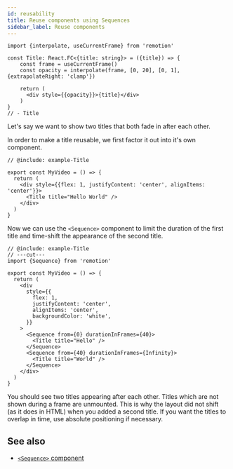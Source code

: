 ```yaml
---
id: reusability
title: Reuse components using Sequences
sidebar_label: Reuse components
---
```


```twoslash include example
import {interpolate, useCurrentFrame} from 'remotion'

const Title: React.FC<{title: string}> = ({title}) => {
    const frame = useCurrentFrame()
    const opacity = interpolate(frame, [0, 20], [0, 1], {extrapolateRight: 'clamp'})

    return (
      <div style={{opacity}}>{title}</div>
    )
}
// - Title
```

Let's say we want to show two titles that both fade in after each other.

In order to make a title reusable, we first factor it out into it's own component.

```tsx twoslash
// @include: example-Title

export const MyVideo = () => {
  return (
    <div style={{flex: 1, justifyContent: 'center', alignItems: 'center'}}>
      <Title title="Hello World" />
    </div>
  )
}
```

Now we can use the `<Sequence>` component to limit the duration of the first title and time-shift the appearance of the second title.

```tsx twoslash
// @include: example-Title
// ---cut---
import {Sequence} from 'remotion'

export const MyVideo = () => {
  return (
    <div
      style={{
        flex: 1,
        justifyContent: 'center',
        alignItems: 'center',
        backgroundColor: 'white',
      }}
    >
      <Sequence from={0} durationInFrames={40}>
        <Title title="Hello" />
      </Sequence>
      <Sequence from={40} durationInFrames={Infinity}>
        <Title title="World" />
      </Sequence>
    </div>
  )
}
```

You should see two titles appearing after each other. Titles which are not shown during a frame are unmounted.
This is why the layout did not shift (as it does in HTML) when you added a second title. If you want the titles to overlap in time, use absolute positioning if necessary.

## See also

- [`<Sequence>` component](/docs/sequence)
